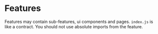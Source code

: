 # Features

Features may contain sub-features, ui components and pages. `index.js` is like a contract. You should not use absolute imports from the feature.
